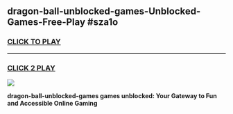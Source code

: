 
## dragon-ball-unblocked-games-Unblocked-Games-Free-Play #sza1o
<h3>
<a href="https://us.freeplayer.one?title=dragon-ball-unblocked-games&ref=9M">CLICK TO PLAY</a></h3>
<hr>

<h3>
<a href="https://us.freeplayer.one?title=dragon-ball-unblocked-games&ref=9M">CLICK 2 PLAY</a>
  
</h3>

<a href="https://us.freeplayer.one?title=dragon-ball-unblocked-games&ref=9M"><img src="https://clearcache.store/games.png"></a>


**dragon-ball-unblocked-games games unblocked: Your Gateway to Fun and Accessible Online Gaming**
